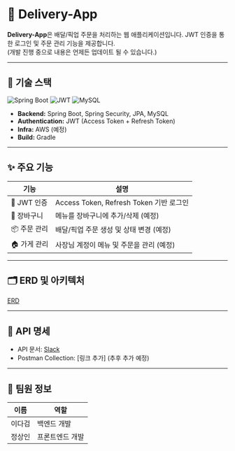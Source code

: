 # 🚀 Delivery-App

**Delivery-App**은 배달/픽업 주문을 처리하는 웹 애플리케이션입니다. JWT 인증을 통한 로그인 및 주문 관리 기능을 제공합니다.\
(개발 진행 중으로 내용은 언제든 업데이트 될 수 있습니다.)

---

## 📌 기술 스택

![Spring Boot](https://img.shields.io/badge/Spring%20Boot-2.7.5-green?logo=spring)
![JWT](https://img.shields.io/badge/JWT-Authentication-orange)
![MySQL](https://img.shields.io/badge/MySQL-8.0-blue?logo=mysql)

- **Backend:** Spring Boot, Spring Security, JPA, MySQL  
- **Authentication:** JWT (Access Token + Refresh Token)  
- **Infra:** AWS (예정)  
- **Build:** Gradle  

---

## ✨ 주요 기능

| 기능 | 설명 |
|------|------|
| 🔐 JWT 인증 | Access Token, Refresh Token 기반 로그인 |
| 🛒 장바구니 | 메뉴를 장바구니에 추가/삭제 (예정)|
| 📦 주문 관리 | 배달/픽업 주문 생성 및 상태 변경 (예정) |
| 🏠 가게 관리 | 사장님 계정이 메뉴 및 주문을 관리 (예정)|

---

## 🗂 ERD 및 아키텍처

[ERD](https://drive.google.com/file/d/1NwxAfwWm77QdKvtVt4K1UndHKuJ1FdgL/view?usp=sharing) 

---

## 📑 API 명세

- API 문서: [Slack](https://app.slack.com/client/T08ECSKPSFL?selected_team_id=T08ECSKPSFL)
- Postman Collection: [링크 추가] (추후 추가 예정)

---

## 👥 팀원 정보

| 이름 | 역할 |
|------|------|
| 이다검 | 백엔드 개발 |
| 정상인 | 프론트엔드 개발 |
